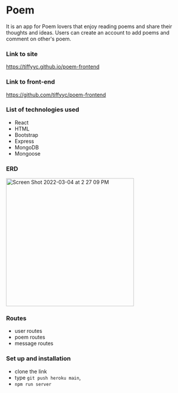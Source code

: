 # Poem
It is an app for Poem lovers that enjoy reading poems and share their thoughts and ideas. Users can create an account to add poems and comment on other's poem.

### Link to site
https://tiffyyc.github.io/poem-frontend 

### Link to front-end
https://github.com/tiffyyc/poem-frontend

### List of technologies used
 - React
 - HTML
 - Bootstrap
 - Express
 - MongoDB
 - Mongoose

### ERD 
<img width="350" alt="Screen Shot 2022-03-04 at 2 27 09 PM" src="https://media.git.generalassemb.ly/user/38105/files/387a9e80-9bc7-11ec-977c-285563f851a9">

### Routes
- user routes
- poem routes
- message routes

### Set up and installation
- clone the link
- type `git push heroku main`, 
- `npm run server`
